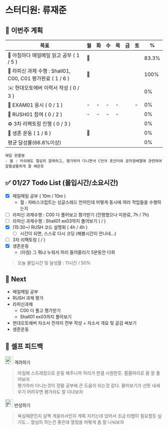 # 스터디원: 류재준

## 🚀 이번주 계획

| 목표                            | 월   | 화   | 수   | 목   | 금   | 토   | %   |
| ------------------------------- | --- | --- | --- | --- | --- | --- | --- |
| 📰 아침마다 매일메일 읽고 공부 ( 1 / 5 ) |🌠|||||| 83.3%  |
| 📌 라피신 과제 수행 : Shall01, C00, C01 평가완료 ( 1 / 6 ) |🌠|||||| 100%  |
| ✉️ 현대오토에버 이력서 작성 ( 0 / 3 )     ||||||| 0% |
| 💯 EXAM01 응시 ( 0 / 1 )          |-|-|-|-||-| 0% |
| 💃 RUSH01 참여 ( 0 / 2 )          |-|-|-|-||| 0% |
| ♻️ 3차 리팩토링 진행 ( 0 / 3 )          ||||||| 0% |
| 💪 생존 운동 ( 1 / 6 )                |🌠||||||  0% |
| 평균 달성률(66.6%이상)      |||||||  0% |


```text
매일 한줄평
- 월 : 러쉬에도 열심히 참여하고, 평가하러 다니면서 C언어 포인터와 문자형배열에 관련하여 알뜰살뜰하게 잘 배운듯
```

## ✅ 01/27 Todo List (몰입시간/소요시간) 
- [x] 매일메일 공부 ( 10m / 10m )
  - 월 : 자바스크립트는 싱글스레드 언어인데 어떻게 동시에 여러 작업들을 수행하는지
- [ ] 라피신 과제수행 : C00 다 풀어보고 평가받기 (진행했으나 미완료, 7h / 7h)
- [ ] 라피신 과제수행 : Shall01 ex03까지 풀어보기 ( / )
- [x] (15:30~) RUSH 코드 설명회 ( 4h / 4h )
  - [ ] 시간이 되면, 스스로 다시 코딩 (해볼시간이 안나네...)
- [ ] 3차 리팩토링 ( / )
- [x] 생존운동
  - (아침) 그 뭐냐 누워서 허리 들어올리기 5분동안 다회
> 오늘 몰입시간 및 달성률 : 11시간 / 50%

## 🌱 Next
- 매일메일 공부
- RUSH 과제 평가
- 라피신과제
  - C00 다 풀고 평가받기
  - Shall01 ex03까지 풀어보기
- 현대오토에버 자소서 전까지 전부 작성 + 자소서 개요 및 글감 써보기
- 생존운동 

## 🎉 셀프 피드백

<img src="https://raw.githubusercontent.com/Tarikul-Islam-Anik/Animated-Fluent-Emojis/master/Emojis/Smilies/Hugging%20Face.png" alt="Hugging Face" width="25" height="25"> 격려하기</img>

> 아침에 스트레칭으로 운동 해주니까 허리가 한결 시원한듯. 쫌쫌따리로 몸 잘 풀어보자 <br>
> 평가하러 다니는것이 정말 공부에 큰 도움이 되는것 같다. 물어보기가 선뜻 내세우기 어려우면 평가라도 잘 다녀보자

<img src="https://raw.githubusercontent.com/Tarikul-Islam-Anik/Animated-Fluent-Emojis/master/Emojis/Smilies/Face%20with%20Monocle.png" alt="Face with Monocle" width="25" height="25"> 반성하기</img>

> 욕심때문인지 살짝 게을러서인지 계획 지키는데 있어서 조금 타협이 필요할듯 싶기도... 열심히 하는건 좋은데 열정을 어떻게 좀 잘 나눠보자
